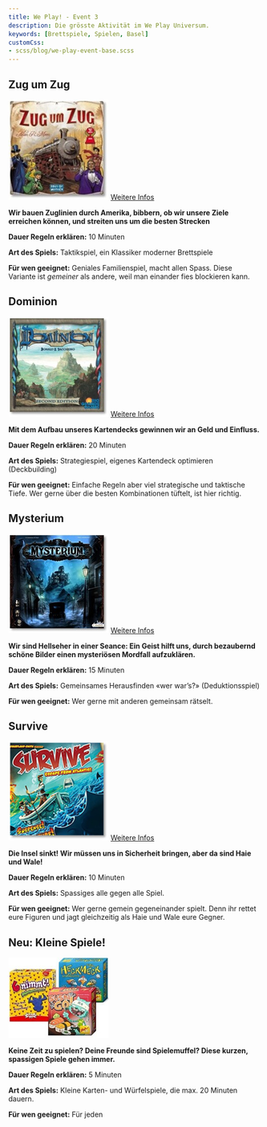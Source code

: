 ```yaml
---
title: We Play! - Event 3
description: Die grösste Aktivität im We Play Universum.
keywords: [Brettspiele, Spielen, Basel]
customCss:
- scss/blog/we-play-event-base.scss
---
```


<div class="games">
<div class="game">

## Zug um Zug

<div class="game-description">
<div class="image">
<img src="img/games/zug-um-zug.jpg" alt="Zug um Zug" />
<a href="https://boardgamegeek.com/boardgame/9209/ticket-ride" target="_blank">Weitere Infos</a>
</div>

<div class="text">

**Wir bauen Zuglinien durch Amerika, bibbern, ob wir unsere Ziele erreichen können, und streiten uns um die besten Strecken**

**Dauer Regeln erklären:** 10 Minuten

**Art des Spiels:** Taktikspiel, ein Klassiker moderner Brettspiele

**Für wen geeignet:** Geniales Familienspiel, macht allen Spass. Diese Variante ist *gemeiner* als andere, weil man
einander fies blockieren kann.

</div>
</div>



</div>
<div class="game">

## Dominion

<div class="game-description">
<div class="image">
<img src="img/games/dominion.jpg" alt="Dominion" />
<a href="https://boardgamegeek.com/boardgame/36218/dominion" target="_blank">Weitere Infos</a>
</div>

<div class="text">

**Mit dem Aufbau unseres Kartendecks gewinnen wir an Geld und Einfluss.**

**Dauer Regeln erklären:** 20 Minuten

**Art des Spiels:** Strategiespiel, eigenes Kartendeck optimieren (Deckbuilding)

**Für wen geeignet:** Einfache Regeln aber viel strategische und taktische Tiefe. Wer
gerne über die besten Kombinationen tüftelt, ist hier richtig.

</div>
</div>



</div>
<div class="game">

## Mysterium

<div class="game-description">
<div class="image">
<img src="img/games/mysterium.jpg" alt="Mysterium" />
<a href="https://boardgamegeek.com/boardgame/181304/mysterium" target="_blank">Weitere Infos</a>
</div>

<div class="text">

**Wir sind Hellseher in einer Seance: Ein Geist hilft uns, durch bezaubernd schöne
Bilder einen mysteriösen Mordfall aufzuklären.**

**Dauer Regeln erklären:** 15 Minuten

**Art des Spiels:** Gemeinsames Herausfinden «wer war’s?» (Deduktionsspiel)

**Für wen geeignet:** Wer gerne mit anderen gemeinsam rätselt.

</div>
</div>



</div>
<div class="game">

## Survive

<div class="game-description">
<div class="image">
<img src="img/games/survive.jpg" alt="Survive" />
<a href="https://boardgamegeek.com/boardgame/2653/survive-escape-atlantis" target="_blank">Weitere Infos</a>
</div>

<div class="text">

**Die Insel sinkt! Wir müssen uns in Sicherheit bringen, aber da sind Haie und Wale!**

**Dauer Regeln erklären:** 10 Minuten

**Art des Spiels:** Spassiges alle gegen alle Spiel.

**Für wen geeignet:** Wer gerne gemein gegeneinander spielt. Denn ihr rettet eure
Figuren und jagt gleichzeitig als Haie und Wale eure Gegner.

</div>
</div>



</div>
<div class="game">

## **Neu:** Kleine Spiele!

<div class="game-description">
<div class="image">
<img src="img/games/klein.jpg" alt="Kleine Spiele" />
</div>

<div class="text">

**Keine Zeit zu spielen? Deine Freunde sind Spielemuffel? Diese kurzen, spassigen Spiele gehen immer.**

**Dauer Regeln erklären:** 5 Minuten

**Art des Spiels:** Kleine Karten- und Würfelspiele, die max. 20 Minuten dauern.

**Für wen geeignet:** Für jeden

</div>
</div>

</div>
</div>
